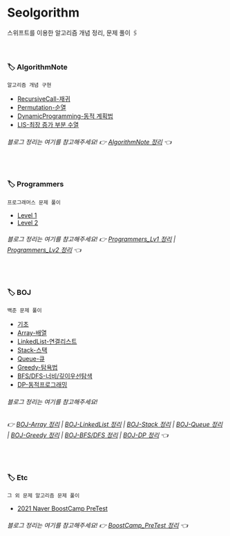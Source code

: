 # Seolgorithm
스위프트를 이용한 알고리즘 개념 정리, 문제 풀이 🖇

</br>

### 🏷 AlgorithmNote
```
알고리즘 개념 구현
```
- [RecursiveCall-재귀](https://github.com/seolhee2750/Seolgorithm/tree/main/AlgorithmNote/RecursiveCall/RecursiveCall)
- [Permutation-순열](https://github.com/seolhee2750/Seolgorithm/tree/main/AlgorithmNote/Permutation/Permutation)
- [DynamicProgramming-동적 계획법](https://github.com/seolhee2750/Seolgorithm/tree/main/AlgorithmNote/DynamicProgramming/DynamicProgramming)
- [LIS-최장 증가 부분 수열](https://github.com/seolhee2750/Seolgorithm/tree/main/AlgorithmNote/LIS/LIS)

###### 블로그 정리는 여기를 참고해주세요! 👉 [AlgorithmNote 정리](https://seolhee2750.tistory.com/category/%F0%9F%93%8D%20Algorithm%20Note/%F0%9F%94%8D%20with%20Swift) 👈

</br>

### 🏷 Programmers
```
프로그래머스 문제 풀이
```
- [Level 1](https://github.com/seolhee2750/Seolgorithm/tree/main/Programmers/Level1/Level1_Programmers)
- [Level 2](https://github.com/seolhee2750/Seolgorithm/tree/main/Programmers/Level2/Level2_Programmers)

###### 블로그 정리는 여기를 참고해주세요! 👉 [Programmers_Lv1 정리](https://seolhee2750.tistory.com/category/%F0%9F%93%8D%20Problem%20Solving%20with%20Swift/%F0%9F%8F%B7%20Programmers%20Lv1) | [Programmers_Lv2 정리](https://seolhee2750.tistory.com/category/%F0%9F%93%8D%20Problem%20Solving%20with%20Swift/%F0%9F%8F%B7%20Programmers%20Lv2) 👈

</br>

### 🏷 BOJ
```
백준 문제 풀이
```
- [기초](https://github.com/seolhee2750/Seolgorithm/tree/main/BOJ/%EA%B8%B0%EC%B4%88)
- [Array-배열](https://github.com/seolhee2750/Seolgorithm/tree/main/BOJ/Array_BOJ/Array_BOJ)
- [LinkedList-연결리스트](https://github.com/seolhee2750/Seolgorithm/tree/main/BOJ/LinkedList_BOJ/LinkedList_BOJ)
- [Stack-스택](https://github.com/seolhee2750/Seolgorithm/tree/main/BOJ/Stack_BOJ/Stack_BOJ)
- [Queue-큐](https://github.com/seolhee2750/Seolgorithm/tree/main/BOJ/Queue_BOJ/Queue_BOJ)
- [Greedy-탐욕법](https://github.com/seolhee2750/Seolgorithm/tree/main/BOJ/Greedy_BOJ/Greedy_BOJ)
- [BFS/DFS-너비/깊이우선탐색](https://github.com/seolhee2750/Seolgorithm/tree/main/BOJ/BFS-DFS_BOJ/BFS-DFS_BOJ)
- [DP-동적프로그래밍](https://github.com/seolhee2750/Seolgorithm/tree/main/BOJ/DP_BOJ/DP_BOJ)

###### 블로그 정리는 여기를 참고해주세요! 
###### 👉 [BOJ-Array 정리](https://seolhee2750.tistory.com/category/%F0%9F%93%8D%20Problem%20Solving%20with%20Swift/%F0%9F%94%96%20BOJ%20-%20Array) | [BOJ-LinkedList 정리](https://seolhee2750.tistory.com/category/%F0%9F%93%8D%20Problem%20Solving%20with%20Swift/%F0%9F%94%96%20BOJ%20-%20LinkedList) | [BOJ-Stack 정리](https://seolhee2750.tistory.com/category/%F0%9F%93%8D%20Problem%20Solving%20with%20Swift/%F0%9F%94%96%20BOJ%20-%20Stack) | [BOJ-Queue 정리](https://seolhee2750.tistory.com/category/%F0%9F%93%8D%20Problem%20Solving%20with%20Swift/%F0%9F%94%96%20BOJ%20-%20Queue) | [BOJ-Greedy 정리](https://seolhee2750.tistory.com/category/%F0%9F%93%8D%20Problem%20Solving%20with%20Swift/%F0%9F%94%96%20BOJ%20-%20Greedy) | [BOJ-BFS/DFS 정리](https://seolhee2750.tistory.com/category/%F0%9F%93%8D%20Problem%20Solving%20with%20Swift/%F0%9F%94%96%20BOJ%20-%20BFS%2C%20DFS) | [BOJ-DP 정리](https://seolhee2750.tistory.com/category/%F0%9F%93%8D%20Problem%20Solving%20with%20Swift/%F0%9F%94%96%20BOJ%20-%20DP) 👈

</br>

### 🏷 Etc
```
그 외 문제 알고리즘 문제 풀이
```
- [2021 Naver BoostCamp PreTest](https://github.com/seolhee2750/Seolgorithm/tree/main/BoostCampPreTest/BoostCampPreTest)

###### 블로그 정리는 여기를 참고해주세요! 👉 [BoostCamp_PreTest 정리](https://seolhee2750.tistory.com/category/%F0%9F%93%8D%20Problem%20Solving%20with%20Swift/%F0%9F%90%BE%202021%20BoostCamp%20%EC%9E%90%EA%B0%80%EC%A7%84%EB%8B%A8) 👈
